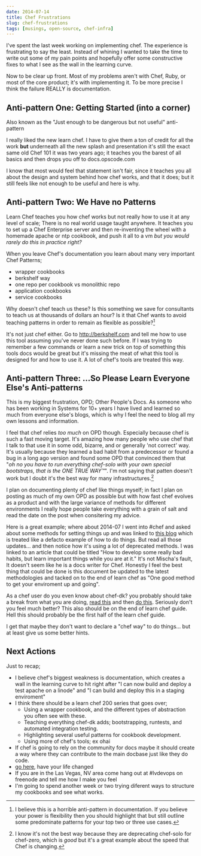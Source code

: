 ```yaml
---
date: 2014-07-14
title: Chef Frustrations
slug: chef-frustrations
tags: [musings, open-source, chef-infra]
---
```


I've spent the last week working on implementing chef. The experience is frustrating to say the least. Instead of whining I wanted to take the time to write out some of my pain points and hopefully offer some constructive fixes to what I see as the wall in the learning curve.

Now to be clear up front. Most of my problems aren't with Chef, Ruby, or most of the core product; it's with implementing it. To be more precise I think the failure REALLY is documentation.

## Anti-pattern One: Getting Started (into a corner)

Also known as the "Just enough to be dangerous but not useful" anti-pattern

I really liked the new learn chef. I have to give them a ton of credit for all the work **but** underneath all the new splash and presentation it's still the exact same old Chef 101 it was two years ago; it teaches you the barest of all basics and then drops you off to docs.opscode.com

I know that most would feel that statement isn't fair, since it teaches you all about the design and system behind how chef works, and that it does; but it still feels like not enough to be useful and here is why.

## Anti-pattern Two: We Have no Patterns

Learn Chef teaches you how chef works but not really how to use it at any level of scale; There is no real world usage taught anywhere. It teaches you to set up a Chef Enterprise server and then re-inventing the wheel with a homemade apache or ntp cookbook, and push it all to a vm _but you would rarely do this in practice right?_

When you leave Chef's documentation you learn about many very important Chef Patterns;

- wrapper cookbooks
- berkshelf way
- one repo per cookbook vs monolithic repo
- application cookbooks
- service cookbooks

Why doesn't chef teach us these? Is this something we save for consultants to teach us at thousands of dollars an hour? Is it that Chef wants to avoid teaching patterns in order to remain as flexible as possible?[^APME]

[^APME]: I believe this is a horrible anti-pattern in documentation. If you believe your power is flexibility then you should highlight that but still outline some predominate patterns for your top two or three use cases.

It's not just chef either. Go to <http://berkshelf.com> and tell me how to use this tool assuming you've never done such before. If I was trying to remember a few commands or learn a new trick on top of something this tools docs would be great but it's missing the meat of what this tool is designed for and how to use it.
A lot of chef's tools are treated this way.

## Anti-pattern Three: …So Please Learn Everyone Else's Anti-patterns

This is my biggest frustration, OPD; Other People's Docs. As someone who has been working in Systems for 10+ years I have lived and learned so much from everyone else's blogs, which is why I feel the need to blog all my own lessons and information.

I feel that chef relies _too much_ on OPD though. Especially because chef is such a fast moving target. It's amazing how many people who use chef that I talk to that use it in some odd, bizarre, and or generally 'not correct' way. It's usually because they learned a bad habit from a predecessor or found a bug in a long ago version and found some OPD that convinced them that "_oh no you have to run everything chef-solo with your own special bootstraps, that is the ONE TRUE WAY™_". I'm not saying that patten doesn't work but I doubt it's the best way for many infrastructures.[^ACTUALLY]

[^ACTUALLY]: I know it's not the best way because they are deprecating chef-solo for chef-zero, which is _good_ but it's a great example about the speed that Chef is changing.

I plan on documenting plenty of chef like things myself; in fact I plan on posting as much of my own OPD as possible but with how fast chef evolves as a product and with the large variance of methods for different environments I really hope people take everything with a grain of salt and read the date on the post when consitering my advice.

Here is a great example; where about 2014-07 I went into #chef and asked about some methods for setting things up and was linked to [this blog](http://misheska.com/blog/2013/06/16/getting-started-writing-chef-cookbooks-the-berkshelf-way/) which is treated like a defacto example of how to do things. But read all those updates… and then notice how it's using a lot of deprecated methods. I was linked to an article that could be titled "How to develop some really bad habits, but learn important things while you are at it." It's not Mischa's fault, It doesn't seem like he is a docs writer for Chef. Honestly I feel the best thing that could be done is this document be updated to the latest methodologies and tacked on to the end of learn chef as "One good method to get your enviroment up and going".

As a chef user do you even know about chef-dk? you probably should take a break from what you are doing, [read this](http://www.getchef.com/blog/2014/04/15/chef-development-kit/) and then [do this](https://gist.github.com/lamont-granquist/40d26b6fa8178212594f). Seriously don't you feel much better? This also should be on the end of learn chef guide. Hell this should probably be the first half of the learn chef guide.

I get that maybe they don't want to declare a "chef way" to do things… but at least give us some better hints.

## Next Actions

Just to recap;

- I believe chef's biggest weakness is documentation, which creates a wall in the learning curve to hit right after "I can now build and deploy a test apache on a linode" and "I can build and deploy this in a staging enviroment"
- I think there should be a learn chef 200 series that goes over;
  - Using a wrapper cookbook, and the different types of abstraction you often see with these.
  - Teaching everything chef-dk adds; bootstrapping, runtests, and automated integration testing.
  - Highlighting several useful patterns for cookbook development.
  - Using more of chef's tools; ex ohai
- If chef is going to rely on the community for docs maybe it should create a way where they can contribute to the main docbase just like they do code.
- [go here](http://misheska.com/blog/2013/06/16/getting-started-writing-chef-cookbooks-the-berkshelf-way/), have your life changed
- If you are in the Las Vegas, NV area come hang out at #lvdevops on freenode and tell me how I make you feel
- I'm going to spend another week or two trying diferent ways to structure my cookbooks and see what works.
